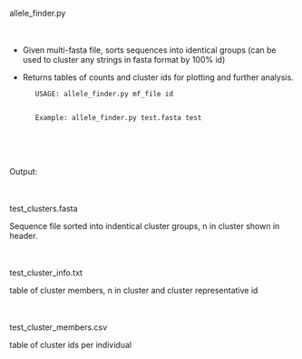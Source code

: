 allele_finder.py  <br /> <br /> <br /> 

- Given multi-fasta file, sorts sequences into identical groups (can be used to cluster any strings in fasta format by 100% id)

- Returns tables of counts and cluster ids for plotting and further analysis. 



         USAGE: allele_finder.py mf_file id


         Example: allele_finder.py test.fasta test


 <br /> <br /> <br /> 
 
Output: <br /> <br /> <br /> 

test_clusters.fasta  

Sequence file sorted into indentical cluster groups, n in cluster shown in header.  <br /> <br /> <br /> 

test_cluster_info.txt  

table of cluster members, n in cluster and cluster representative id    <br /> <br /> <br /> 

test_cluster_members.csv  

table of cluster ids per individual   <br /> <br /> <br /> 
